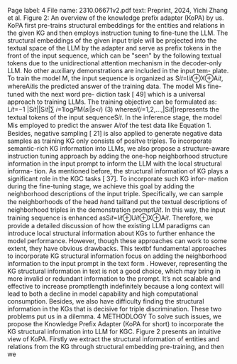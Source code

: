 Page label: 4
File name: 2310.06671v2.pdf
text:
Preprint, 2024, Yichi Zhang et al.
Figure 2: An overview of the knowledge prefix adapter (KoPA) by us. KoPA first pre-trains structural embeddings for the
entities and relations in the given KG and then employs instruction tuning to fine-tune the LLM. The structural embeddings of
the given input triple will be projected into the textual space of the LLM by the adapter and serve as prefix tokens in the front
of the input sequence, which can be "seen" by the following textual tokens due to the unidirectional attention mechanism in
the decoder-only LLM.
No other auxiliary demonstrations are included in the input tem-
plate. To train the model M, the input sequence is organized as
S𝑖𝑡=I𝑖𝑡⊕X⊕A𝑖𝑡, whereA𝑖𝑡is the predicted answer of the
training data. The model Mis fine-tuned with the next word pre-
diction task [ 49] which is a universal approach to training LLMs.
The training objective can be formulated as:
L𝑖𝑡=−1
|S𝑖𝑡||S𝑖𝑡|∑︁
𝑖=1log𝑃M(𝑠𝑖|𝑠<𝑖) (3)
where𝑠𝑖(𝑖=1,2,...,|S𝑖𝑡|)represents the textual tokens of the
input sequenceS𝑖𝑡. In the inference stage, the model Mis employed
to predict the answer A𝑖𝑡of the test data like Equation 1. Besides,
negative sampling [ 21] is also applied to generate negative data
samples as training KG only consists of positve triples.
To incorporate semantic-rich KG information into LLMs, we
also propose a structure-aware instruction tuning approach by
adding the one-hop neighborhood structure information in the
input prompt to inform the LLM with the local structural informa-
tion. As mentioned before, the structural information of KG plays a
significant role in the KGC tasks [ 37]. To incorporate such KG infor-
mation during the fine-tuning stage, we achieve this goal by adding
the neighborhood descriptions of the input triple. Specifically, we
can sample the neighborhoods of the head ℎand tail𝑡and put the
textual descriptions of neighborhood triples in the demonstration
promptU𝑖𝑡. In this way, the input training sequence is enhanced
asS𝑖𝑡=I𝑖𝑡⊕U𝑖𝑡⊕X⊕A𝑖𝑡.
Therefore, we provide a detailed discussion of how the existing
LLM paradigms can introduce local structural information about
KGs to further enhance the model performance. However, though
these approaches can work to some extent, they have obvious
drawbacks. This textbf fundamental approaches to incorporate
KG structural information focus on adding the neighborhood
information to the input prompt in the text form . However,
representing the KG structural information in text is not a good
choice, which may bring in more invalid or redundant information
to the prompt. It’s not scalable and effective to increase promptlength indefinitely because a long context will lead to both a decline
in model capability and high computational consumption. Besides,
we also have difficulty finding the structural information in the
KGs that is decisive for triple discrimination. These two problems
put us in a dilemma.
4 METHODLOGY
To solve such issues, we propose the Knowledge Prefix Adapter
(KoPA for short) to incorporate the KG structural information into
LLM for KGC. Figure 2 presents an intuitive view of KoPA. Firstly
we extract the structural information of entities and relations from
the KG through structural embedding pre-training, and then we